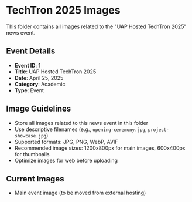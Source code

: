 # TechTron 2025 Images

This folder contains all images related to the "UAP Hosted TechTron 2025" news event.

## Event Details
- **Event ID**: 1
- **Title**: UAP Hosted TechTron 2025
- **Date**: April 25, 2025
- **Category**: Academic
- **Type**: Event

## Image Guidelines
- Store all images related to this news event in this folder
- Use descriptive filenames (e.g., `opening-ceremony.jpg`, `project-showcase.jpg`)
- Supported formats: JPG, PNG, WebP, AVIF
- Recommended image sizes: 1200x800px for main images, 600x400px for thumbnails
- Optimize images for web before uploading

## Current Images
- Main event image (to be moved from external hosting)